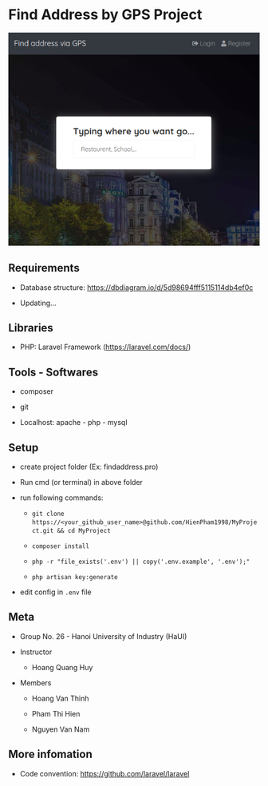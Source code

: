 # Find Address by GPS Project

![](screenshot.png)

## Requirements

- Database structure: https://dbdiagram.io/d/5d98694fff5115114db4ef0c

- Updating...

## Libraries

- PHP: Laravel Framework (https://laravel.com/docs/)

## Tools - Softwares

- composer

- git

- Localhost: apache - php - mysql

## Setup

- create project folder (Ex: findaddress.pro)

- Run cmd (or terminal) in above folder

- run following commands:

    + `git clone https://<your_github_user_name>@github.com/HienPham1998/MyProject.git && cd MyProject`

    + `composer install`

    + `php -r "file_exists('.env') || copy('.env.example', '.env');"`

    + `php artisan key:generate`

- edit config in `.env` file

## Meta

- Group No. 26 - Hanoi University of Industry (HaUI)

- Instructor

    + Hoang Quang Huy

- Members

    + Hoang Van Thinh

    + Pham Thi Hien

    + Nguyen Van Nam

## More infomation

- Code convention: https://github.com/laravel/laravel